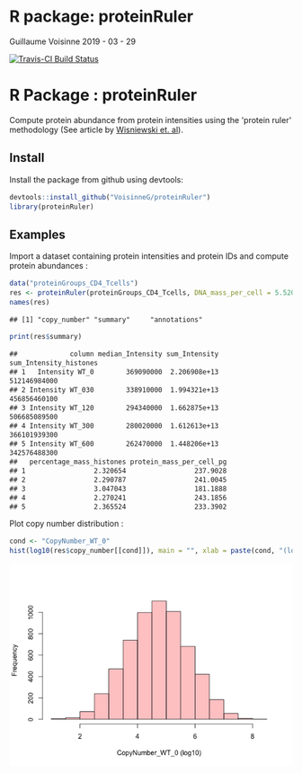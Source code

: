 R package: proteinRuler
================
Guillaume Voisinne
2019 - 03 - 29

[![Travis-CI Build Status](https://travis-ci.org/VoisinneG/proteinruler.svg?branch=master)](https://travis-ci.org/VoisinneG/queryup)

R Package : proteinRuler
========================

Compute protein abundance from protein intensities using the 'protein ruler' methodology (See article by [Wisniewski et. al](https://doi.org/10.1074/mcp.M113.037309)).

Install
-------

Install the package from github using devtools:

``` r
devtools::install_github("VoisinneG/proteinRuler")
library(proteinRuler)
```

Examples
--------

Import a dataset containing protein intensities and protein IDs and compute protein abundances :

``` r
data("proteinGroups_CD4_Tcells")
res <- proteinRuler(proteinGroups_CD4_Tcells, DNA_mass_per_cell = 5.5209e-12, show_progress = FALSE)
names(res)
```

    ## [1] "copy_number" "summary"     "annotations"

``` r
print(res$summary)
```

    ##             column median_Intensity sum_Intensity sum_Intensity_histones
    ## 1   Intensity WT_0        369090000  2.206908e+13           512146984000
    ## 2 Intensity WT_030        338910000  1.994321e+13           456856460100
    ## 3 Intensity WT_120        294340000  1.662875e+13           506685089500
    ## 4 Intensity WT_300        280020000  1.612613e+13           366101939300
    ## 5 Intensity WT_600        262470000  1.448206e+13           342576488300
    ##   percentage_mass_histones protein_mass_per_cell_pg
    ## 1                 2.320654                 237.9028
    ## 2                 2.290787                 241.0045
    ## 3                 3.047043                 181.1888
    ## 4                 2.270241                 243.1856
    ## 5                 2.365524                 233.3902

Plot copy number distribution :

``` r
cond <- "CopyNumber_WT_0"
hist(log10(res$copy_number[[cond]]), main = "", xlab = paste(cond, "(log10)"), col = rgb(1,0,0,0.25))
```

![](README_files/figure-markdown_github/unnamed-chunk-4-1.png)
